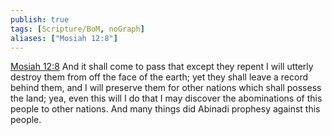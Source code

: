 ```yaml
---
publish: true
tags: [Scripture/BoM, noGraph]
aliases: ["Mosiah 12:8"]
---
```

[Mosiah 12:8](https://churchofjesuschrist.org/study/scriptures/bofm/mosiah/12?lang=eng&id=p8#p8) And it shall come to pass that except they repent I will utterly destroy them from off the face of the earth; yet they shall leave a record behind them, and I will preserve them for other nations which shall possess the land; yea, even this will I do that I may discover the abominations of this people to other nations. And many things did Abinadi prophesy against this people.
